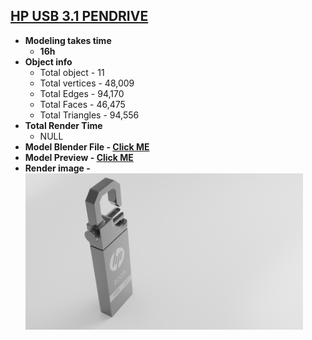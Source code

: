 <h2><a href="https://tahsin000.github.io/BLENDER_GAME_DEVELOPMENT/HP%20USB%203.1%20PENDRIVE/Assets/examples/HP_USB_PENDRIVE.html">
HP USB 3.1 PENDRIVE</a></h2>
<ul>
<li><strong>Modeling takes time</strong>
<ul>
<li><strong>16h</strong></li>
</ul>
</li>
<li><strong>Object info</strong>
<ul>
<li>Total object - 11</li>
<li>Total vertices - 48,009</li>
<li>Total Edges - 94,170</li>
<li>Total Faces - 46,475</li>
<li>Total Triangles - 94,556</li>
</ul>
</li>
<li><strong>Total Render Time</strong><br />
<ul>
<li>NULL</li>
</ul>
</li>
<li><strong>Model Blender File - <a href="https://github.com/Tahsin000/BLENDER_GAME_DEVELOPMENT/blob/master/HP%20USB%203.1%20PENDRIVE/Assets/examples/models/blender/HP%20USB%203.1%20PENDRIVE.blend?raw=true">Click ME</a></strong></li>
  
<li><strong>Model Preview - <a href="https://tahsin000.github.io/BLENDER_GAME_DEVELOPMENT/HP%20USB%203.1%20PENDRIVE/Assets/examples/HP_USB_PENDRIVE.html">Click ME</a></strong></li>
  <li><strong>Render image - <img src="https://raw.githubusercontent.com/Tahsin000/BLENDER_GAME_DEVELOPMENT/master/HP%20USB%203.1%20PENDRIVE/Assets/examples/IMG/IMG_1.png" height="250"> </strong></li>
</ul>
<p>&nbsp;</p>
<p>&nbsp;</p>
